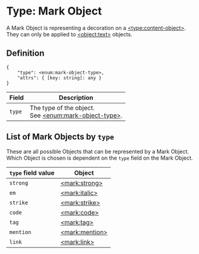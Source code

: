 # Type: Mark Object

A Mark Object is representing a decoration on a [\<type:content-object\>](/docs/types/content-object.md). They can only be applied to [\<object:text\>](/docs/objects/text.md) objects.

## Definition

```
{
    "type": <enum:mark-object-type>,
    "attrs": { [key: string]: any }
}
```

| Field  | Description                                                                                  |
| ------ | -------------------------------------------------------------------------------------------- |
| `type` | The type of the object.<br>See [\<enum:mark-object-type\>](/docs/enums/mark-object-type.md). |

## List of Mark Objects by `type`

These are all possible Objects that can be represented by a Mark Object. Which Object is chosen is dependent on the `type` field on the Mark Object.

| `type` field value | Object                                     |
| ------------------ | ------------------------------------------ |
| `strong`           | [\<mark:strong\>](/docs/marks/strong.md)   |
| `em`               | [\<mark:italic\>](/docs/marks/italic.md)   |
| `strike`           | [\<mark:strike\>](/docs/marks/strike.md)   |
| `code`             | [\<mark:code\>](/docs/marks/code.md)       |
| `tag`              | [\<mark:tag\>](/docs/marks/tag.md)         |
| `mention`          | [\<mark:mention\>](/docs/marks/mention.md) |
| `link`             | [\<mark:link\>](/docs/marks/link.md)       |
